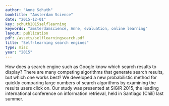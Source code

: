 ```yaml
---
author: "Anne Schuth"
booktitle: "Amsterdam Science"
date: "2015-12-01"
key: schuth2015selflearning
keywords: "amsterdamscience, Anne, evaluation, online learning"
layout: publication
pdf: /assets/selflearningsearch.pdf
title: "Self-learning search engines"
type: misc
year: "2015"
---
```


How does a search engine such as Google know which search results to display? There are many competing algorithms that
generate search results, but which one works best? We developed a new probabilistic method for quickly comparing large
numbers of search algorithms by examining the results users click on. Our study was presented at SIGIR 2015, the leading
international conference on information retrieval, held in Santiago (Chili) last summer.


